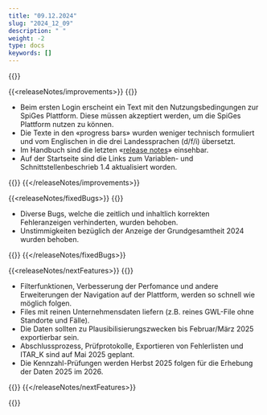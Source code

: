 ```yaml
---
title: "09.12.2024" 
slug: "2024_12_09" 
description: " "
weight: -2
type: docs
keywords: []
---
```


{{<releaseNotes responsible="Stefan Neubert">}}

{{<releaseNotes/improvements>}}
{{<markdown>}}

- Beim ersten Login erscheint ein Text mit den Nutzungsbedingungen zur SpiGes Plattform. Diese müssen akzeptiert werden, um die SpiGes Plattform nutzen zu können.
- Die Texte in den «progress bars» wurden weniger technisch formuliert und vom Englischen in die drei Landessprachen (d/f/i) übersetzt.
- Im Handbuch sind die letzten «[release notes](https://spiges.github.io/handbook/de/release_notes/)» einsehbar.
- Auf der Startseite sind die Links zum Variablen- und Schnittstellenbeschrieb 1.4 aktualisiert worden.

{{</markdown>}}
{{</releaseNotes/improvements>}}

{{<releaseNotes/fixedBugs>}}
{{<markdown>}}

- Diverse Bugs, welche die zeitlich und inhaltlich korrekten Fehleranzeigen verhinderten, wurden behoben.
- Unstimmigkeiten bezüglich der Anzeige der Grundgesamtheit 2024 wurden behoben.

{{</markdown>}}
{{</releaseNotes/fixedBugs>}}

{{<releaseNotes/nextFeatures>}}
{{<markdown>}}

- Filterfunktionen, Verbesserung der Perfomance und andere Erweiterungen der Navigation auf der Plattform, werden so schnell wie möglich folgen.
- Files mit reinen Unternehmensdaten liefern (z.B. reines GWL-File ohne Standorte und Fälle).
- Die Daten sollten zu Plausibilisierungszwecken bis Februar/März 2025 exportierbar sein.
- Abschlussprozess, Prüfprotokolle, Exportieren von Fehlerlisten und ITAR_K sind auf Mai 2025 geplant.
- Die Kennzahl-Prüfungen werden Herbst 2025 folgen für die Erhebung der Daten 2025 im 2026.

{{</markdown>}}
{{</releaseNotes/nextFeatures>}}

{{</releaseNotes>}}
